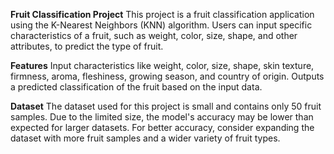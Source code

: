 **Fruit Classification Project**
This project is a fruit classification application using the K-Nearest Neighbors (KNN) algorithm. Users can input specific characteristics of a fruit, such as weight, color, size, shape, and other attributes, to predict the type of fruit.

**Features**
Input characteristics like weight, color, size, shape, skin texture, firmness, aroma, fleshiness, growing season, and country of origin.
Outputs a predicted classification of the fruit based on the input data.

**Dataset**
The dataset used for this project is small and contains only 50 fruit samples. Due to the limited size, the model's accuracy may be lower than expected for larger datasets. For better accuracy, consider expanding the dataset with more fruit samples and a wider variety of fruit types.
